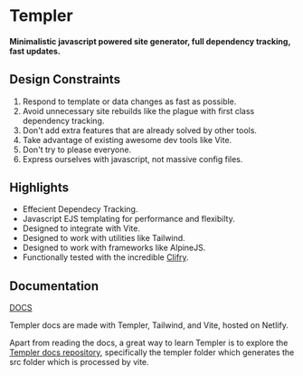 # Templer

#### Minimalistic javascript powered site generator, full dependency tracking, fast updates.

## Design Constraints

1. Respond to template or data changes as fast as possible.
2. Avoid unnecessary site rebuilds like the plague with first class dependency tracking.
3. Don't add extra features that are already solved by other tools.
4. Take advantage of existing awesome dev tools like Vite.
5. Don't try to please everyone.
6. Express ourselves with javascript, not massive config files.

## Highlights

- Effecient Dependecy Tracking.
- Javascript EJS templating for performance and flexibilty.
- Designed to integrate with Vite.
- Designed to work with utilities like Tailwind.
- Designed to work with frameworks like AlpineJS.
- Functionally tested with the incredible [Clifry](https://github.com/jaunt/clifry).

## Documentation

[DOCS](https://templerdocs.netlify.app/)

Templer docs are made with Templer, Tailwind, and Vite, hosted on Netlify.

Apart from reading the docs, a great way to learn Templer is to explore the [Templer docs repository](https://github.com/jaunt/templerDocs), specifically the templer folder which generates the src folder which is processed by vite.
